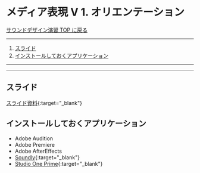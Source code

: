 # メディア表現 V 1. オリエンテーション<!-- omit in toc -->

[サウンドデザイン演習 TOP に戻る](./index.md)

---

1. [スライド](#スライド)
2. [インストールしておくアプリケーション](#インストールしておくアプリケーション)

---

---

## スライド

[スライド資料](./sd_01slide.pdf){:target="\_blank"}

## インストールしておくアプリケーション

- Adobe Audition
- Adobe Premiere
- Adobe AfterEffects
- [Soundly](https://getsoundly.com/){:target="_blank"}
- [Studio One Prime](https://www.mi7.co.jp/products/presonus/studioone/prime/){:target="_blank"}